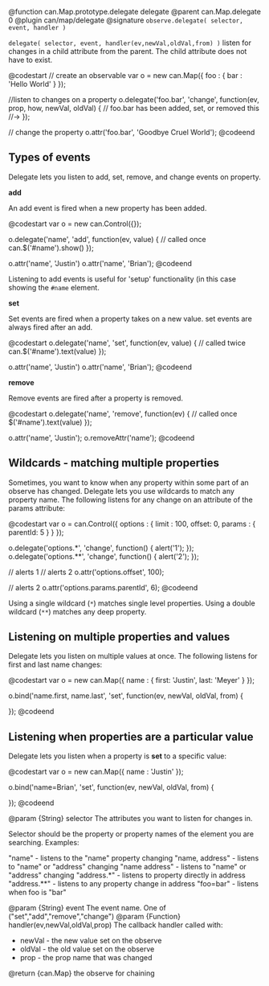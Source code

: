 @function can.Map.prototype.delegate delegate
@parent can.Map.delegate 0
@plugin can/map/delegate
@signature `observe.delegate( selector, event, handler )`

`delegate( selector, event, handler(ev,newVal,oldVal,from) )` listen for changes
in a child attribute from the parent. The child attribute
does not have to exist.

@codestart
// create an observable
var o = new can.Map({
    foo : {
        bar : 'Hello World'
    }
});

//listen to changes on a property
o.delegate('foo.bar', 'change', function(ev, prop, how, newVal, oldVal) {
    // foo.bar has been added, set, or removed
    this //->
});

// change the property
o.attr('foo.bar', 'Goodbye Cruel World');
@codeend

## Types of events

Delegate lets you listen to add, set, remove, and change events on property.

__add__

An add event is fired when a new property has been added.

@codestart
var o = new can.Control({});

o.delegate('name', 'add', function(ev, value) {
    // called once
    can.$('#name').show()
});

o.attr('name', 'Justin')
o.attr('name', 'Brian');
@codeend

Listening to add events is useful for 'setup' functionality (in this case
showing the <code>#name</code> element.

__set__

Set events are fired when a property takes on a new value.  set events are
always fired after an add.

@codestart
o.delegate('name', 'set', function(ev, value) {
    // called twice
    can.$('#name').text(value)
});

o.attr('name', 'Justin')
o.attr('name', 'Brian');
@codeend

__remove__

Remove events are fired after a property is removed.

@codestart
o.delegate('name', 'remove', function(ev) {
    // called once
    $('#name').text(value)
});

o.attr('name', 'Justin');
o.removeAttr('name');
@codeend

## Wildcards - matching multiple properties

Sometimes, you want to know when any property within some part
of an observe has changed. Delegate lets you use wildcards to
match any property name.  The following listens for any change
on an attribute of the params attribute:

@codestart
var o = can.Control({
    options : {
        limit : 100,
        offset: 0,
        params : {
            parentId: 5
        }
    }
});

o.delegate('options.*', 'change', function() {
    alert('1');
});
o.delegate('options.**', 'change', function() {
    alert('2');
});

// alerts 1
// alerts 2
o.attr('options.offset', 100);

// alerts 2
o.attr('options.params.parentId', 6);
@codeend

Using a single wildcard (<code>*</code>) matches single level
properties.  Using a double wildcard (<code>**</code>) matches
any deep property.

## Listening on multiple properties and values

Delegate lets you listen on multiple values at once.  The following listens
for first and last name changes:

@codestart
var o = new can.Map({
    name : { 
      first: 'Justin', 
      last: 'Meyer'
    }
});

o.bind('name.first, name.last',
    'set',
    function(ev, newVal, oldVal, from) {

});
@codeend

## Listening when properties are a particular value

Delegate lets you listen when a property is __set__ to a specific value:

@codestart
var o = new can.Map({
    name : 'Justin'
});

o.bind('name=Brian',
    'set',
    function(ev, newVal, oldVal, from) {

});
@codeend

@param {String} selector The attributes you want to listen for changes in.

Selector should be the property or
property names of the element you are searching.  Examples:

 "name" - listens to the "name" property changing
 "name, address" - listens to "name" or "address" changing
 "name address" - listens to "name" or "address" changing
 "address.*" - listens to property directly in address
 "address.**" - listens to any property change in address
 "foo=bar" - listens when foo is "bar"

@param {String} event The event name.  One of ("set","add","remove","change")
@param {Function} handler(ev,newVal,oldVal,prop) The callback handler
called with:

- newVal - the new value set on the observe
- oldVal - the old value set on the observe
- prop - the prop name that was changed

@return {can.Map} the observe for chaining